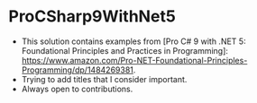 # ProCSharp9WithNet5

- This solution contains examples from [Pro C# 9 with .NET 5: Foundational Principles and Practices in Programming]: https://www.amazon.com/Pro-NET-Foundational-Principles-Programming/dp/1484269381. 
- Trying to add titles that I consider important. 
- Always open to contributions.
